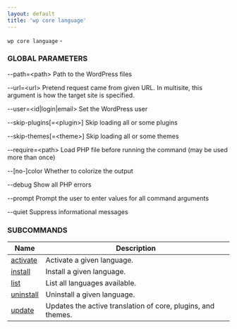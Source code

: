 ```yaml
---
layout: default
title: 'wp core language'
---
```


`wp core language` - 



### GLOBAL PARAMETERS

  \--path=&lt;path&gt;
      Path to the WordPress files

  \--url=&lt;url&gt;
      Pretend request came from given URL. In multisite, this argument is how the target site is specified.

  \--user=&lt;id|login|email&gt;
      Set the WordPress user

  \--skip-plugins[=&lt;plugin&gt;]
      Skip loading all or some plugins

  \--skip-themes[=&lt;theme&gt;]
      Skip loading all or some themes

  \--require=&lt;path&gt;
      Load PHP file before running the command (may be used more than once)

  \--[no-]color
      Whether to colorize the output

  \--debug
      Show all PHP errors

  \--prompt
      Prompt the user to enter values for all command arguments

  \--quiet
      Suppress informational messages



### SUBCOMMANDS

<table>
	<thead>
	<tr>
		<th>Name</th>
		<th>Description</th>
	</tr>
	</thead>
	<tbody>
		<tr>
			<td><a href="/commands/core/language/activate/">activate</a></td>
			<td>Activate a given language.</td>
		</tr>
		<tr>
			<td><a href="/commands/core/language/install/">install</a></td>
			<td>Install a given language.</td>
		</tr>
		<tr>
			<td><a href="/commands/core/language/list/">list</a></td>
			<td>List all languages available.</td>
		</tr>
		<tr>
			<td><a href="/commands/core/language/uninstall/">uninstall</a></td>
			<td>Uninstall a given language.</td>
		</tr>
		<tr>
			<td><a href="/commands/core/language/update/">update</a></td>
			<td>Updates the active translation of core, plugins, and themes.</td>
		</tr>
	</tbody>
</table>
